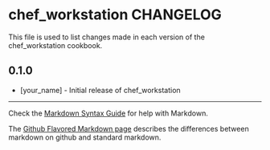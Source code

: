 chef_workstation CHANGELOG
==========================

This file is used to list changes made in each version of the chef_workstation cookbook.

0.1.0
-----
- [your_name] - Initial release of chef_workstation

- - -
Check the [Markdown Syntax Guide](http://daringfireball.net/projects/markdown/syntax) for help with Markdown.

The [Github Flavored Markdown page](http://github.github.com/github-flavored-markdown/) describes the differences between markdown on github and standard markdown.
